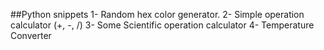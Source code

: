 ##Python snippets
1- Random hex color generator.
2- Simple operation calculator (+, -, /)
3- Some Scientific operation calculator
4- Temperature Converter 
